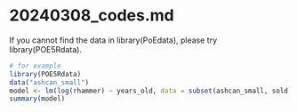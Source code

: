 # 20240308_codes.md


If you cannot find the data in library(PoEdata), please try library(POE5Rdata).


```R
# for example
library(POE5Rdata)
data("ashcan_small")
model <- lm(log(rhammer) ~ years_old, data = subset(ashcan_small, sold == 1))
summary(model)

```

